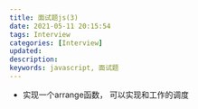 ```yaml
---
title: 面试题js(3)
date: 2021-05-11 20:15:54
tags: Interview
categories: [Interview]
updated:
description:
keywords: javascript, 面试题
---
```


- 实现一个arrange函数， 可以实现和工作的调度
